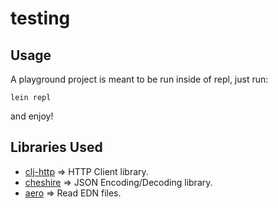 # testing

## Usage

A playground project is meant to be run inside of repl, just run:

```
lein repl
```

and enjoy!

## Libraries Used

- [clj-http](https://github.com/dakrone/clj-http) => HTTP Client library.
- [cheshire](https://github.com/dakrone/cheshire) => JSON Encoding/Decoding library.
- [aero](https://github.com/juxt/aero) => Read EDN files.
